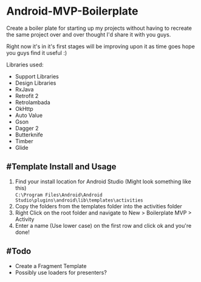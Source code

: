 # Android-MVP-Boilerplate
Create a boiler plate for starting up my projects without having to recreate the same project over and over thought I'd share it with you guys.

Right now it's in it's first stages will be improving upon it as time goes hope you guys find it useful :)

Libraries used:
- Support Libraries
- Design Libraries
- RxJava
- Retrofit 2
- Retrolambada
- OkHttp
- Auto Value
- Gson
- Dagger 2
- Butterknife
- Timber
- Glide


#Template Install and Usage
---------------------------
1. Find your install location for Android Studio (Might look something like this)  
`C:\Program Files\Android\Android Studio\plugins\android\lib\templates\activities`
2. Copy the folders from the templates folder into the activities folder
3. Right Click on the root folder and navigate to
New > Boilerplate MVP > Activity
4. Enter a name (Use lower case) on the first row and click ok and you're done!


#Todo
-----
- Create a Fragment Template
- Possibly use loaders for presenters?

